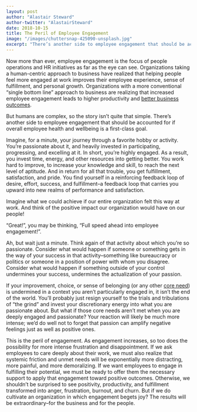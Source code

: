 ```yaml
---
layout: post
author: "Alastair Steward"
author-twitter: "AlastairSteward"
date: 2018-10-15
title: The Peril of Employee Engagement
image: "/images/chuttersnap-425090-unsplash.jpg"
excerpt: "There’s another side to employee engagement that should be accounted for if overall employee health and wellbeing is a first-class goal."
---
```


Now more than ever, employee engagement is the focus of people operations and HR initiatives as far as the eye can see. Organizations taking a human-centric approach to business have realized that helping people feel more engaged at work improves their employee experience, sense of fulfillment, and personal growth. Organizations with a more conventional “single bottom line” approach to business are realizing that increased employee engagement leads to higher productivity and [better business outcomes](https://www.cultureamp.com/resources/guides/foundation-guides/why-employee-engagement-matters.html).

But humans are complex, so the story isn’t quite that simple. There’s another side to employee engagement that should be accounted for if overall employee health and wellbeing is a first-class goal. 

Imagine, for a minute, your journey through a favorite hobby or activity. You’re passionate about it, and heavily invested in participating, progressing, and excelling at it. In short, you’re highly engaged. As a result, you invest time, energy, and other resources into getting better. You work hard to improve, to increase your knowledge and skill, to reach the next level of aptitude. And in return for all that trouble, you get fulfillment, satisfaction, and pride. You find yourself in a reinforcing feedback loop of desire, effort, success, and fulfillment–a feedback loop that carries you upward into new realms of performance and satisfaction. 

Imagine what we could achieve if our entire organization felt this way at work. And think of the positive impact our organization would have on our people! 

“Great!”, you may be thinking, “Full speed ahead into employee engagement!”.

Ah, but wait just a minute. Think again of that activity about which you’re so passionate. Consider what would happen if someone or something gets in the way of your success in that activity–something like bureaucracy or politics or someone in a position of power with whom you disagree. Consider what would happen if something outside of your control undermines your success, undermines the actualization of your passion.

If your improvement, choice, or sense of belonging (or any other [core need](https://www.palomamedina.com/biceps/)) is undermined in a context you aren’t particularly engaged in, it isn’t the end of the world. You’ll probably just resign yourself to the trials and tribulations of “the grind” and invest your discretionary energy into what you are passionate about. But what if those core needs aren’t met when you are deeply engaged and passionate? Your reaction will likely be much more intense; we’d do well not to forget that passion can amplify negative feelings just as well as positive ones. 

This is the peril of engagement. As engagement increases, so too does the possibility for more intense frustration and disappointment. If we ask employees to care deeply about their work, we must also realize that systemic friction and unmet needs will be exponentially more distracting, more painful, and more demoralizing. If we want employees to engage in fulfilling their potential, we must be ready to offer them the necessary support to apply that engagement toward positive outcomes. Otherwise, we shouldn’t be surprised to see positivity, productivity, and fulfillment transformed into anger, frustration, burnout, and churn. But if we do cultivate an organization in which engagement begets joy? The results will be extraordinary–for the business and for the people.

